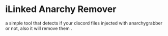 # iLinked Anarchy Remover
a simple tool that detects if your discord files injected with anarchygrabber or not, also it will remove them .
